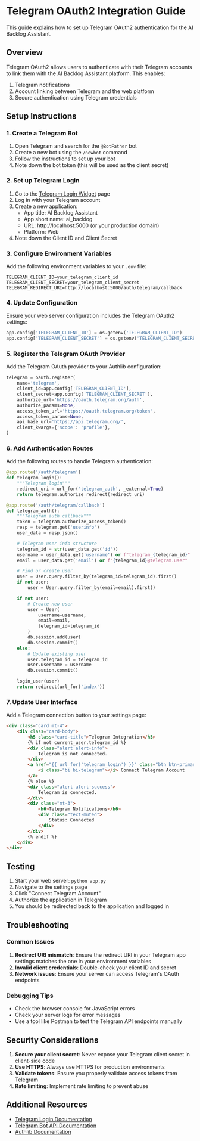 

# Telegram OAuth2 Integration Guide

This guide explains how to set up Telegram OAuth2 authentication for the AI Backlog Assistant.

## Overview

Telegram OAuth2 allows users to authenticate with their Telegram accounts to link them with the AI Backlog Assistant platform. This enables:

1. Telegram notifications
2. Account linking between Telegram and the web platform
3. Secure authentication using Telegram credentials

## Setup Instructions

### 1. Create a Telegram Bot

1. Open Telegram and search for the `@BotFather` bot
2. Create a new bot using the `/newbot` command
3. Follow the instructions to set up your bot
4. Note down the bot token (this will be used as the client secret)

### 2. Set up Telegram Login

1. Go to the [Telegram Login Widget](https://my.telegram.org/auth) page
2. Log in with your Telegram account
3. Create a new application:
   - App title: AI Backlog Assistant
   - App short name: ai_backlog
   - URL: http://localhost:5000 (or your production domain)
   - Platform: Web
4. Note down the Client ID and Client Secret

### 3. Configure Environment Variables

Add the following environment variables to your `.env` file:

```env
TELEGRAM_CLIENT_ID=your_telegram_client_id
TELEGRAM_CLIENT_SECRET=your_telegram_client_secret
TELEGRAM_REDIRECT_URI=http://localhost:5000/auth/telegram/callback
```

### 4. Update Configuration

Ensure your web server configuration includes the Telegram OAuth2 settings:

```python
app.config['TELEGRAM_CLIENT_ID'] = os.getenv('TELEGRAM_CLIENT_ID')
app.config['TELEGRAM_CLIENT_SECRET'] = os.getenv('TELEGRAM_CLIENT_SECRET')
```

### 5. Register the Telegram OAuth Provider

Add the Telegram OAuth provider to your Authlib configuration:

```python
telegram = oauth.register(
    name='telegram',
    client_id=app.config['TELEGRAM_CLIENT_ID'],
    client_secret=app.config['TELEGRAM_CLIENT_SECRET'],
    authorize_url='https://oauth.telegram.org/auth',
    authorize_params=None,
    access_token_url='https://oauth.telegram.org/token',
    access_token_params=None,
    api_base_url='https://api.telegram.org/',
    client_kwargs={'scope': 'profile'},
)
```

### 6. Add Authentication Routes

Add the following routes to handle Telegram authentication:

```python
@app.route('/auth/telegram')
def telegram_login():
    """Telegram login"""
    redirect_uri = url_for('telegram_auth', _external=True)
    return telegram.authorize_redirect(redirect_uri)

@app.route('/auth/telegram/callback')
def telegram_auth():
    """Telegram auth callback"""
    token = telegram.authorize_access_token()
    resp = telegram.get('userinfo')
    user_data = resp.json()

    # Telegram user info structure
    telegram_id = str(user_data.get('id'))
    username = user_data.get('username') or f"telegram_{telegram_id}"
    email = user_data.get('email') or f"{telegram_id}@telegram.user"

    # Find or create user
    user = User.query.filter_by(telegram_id=telegram_id).first()
    if not user:
        user = User.query.filter_by(email=email).first()

    if not user:
        # Create new user
        user = User(
            username=username,
            email=email,
            telegram_id=telegram_id
        )
        db.session.add(user)
        db.session.commit()
    else:
        # Update existing user
        user.telegram_id = telegram_id
        user.username = username
        db.session.commit()

    login_user(user)
    return redirect(url_for('index'))
```

### 7. Update User Interface

Add a Telegram connection button to your settings page:

```html
<div class="card mt-4">
    <div class="card-body">
        <h5 class="card-title">Telegram Integration</h5>
        {% if not current_user.telegram_id %}
        <div class="alert alert-info">
            Telegram is not connected.
        </div>
        <a href="{{ url_for('telegram_login') }}" class="btn btn-primary">
            <i class="bi bi-telegram"></i> Connect Telegram Account
        </a>
        {% else %}
        <div class="alert alert-success">
            Telegram is connected.
        </div>
        <div class="mt-3">
            <h6>Telegram Notifications</h6>
            <div class="text-muted">
                Status: Connected
            </div>
        </div>
        {% endif %}
    </div>
</div>
```

## Testing

1. Start your web server: `python app.py`
2. Navigate to the settings page
3. Click "Connect Telegram Account"
4. Authorize the application in Telegram
5. You should be redirected back to the application and logged in

## Troubleshooting

### Common Issues

1. **Redirect URI mismatch**: Ensure the redirect URI in your Telegram app settings matches the one in your environment variables
2. **Invalid client credentials**: Double-check your client ID and secret
3. **Network issues**: Ensure your server can access Telegram's OAuth endpoints

### Debugging Tips

- Check the browser console for JavaScript errors
- Check your server logs for error messages
- Use a tool like Postman to test the Telegram API endpoints manually

## Security Considerations

1. **Secure your client secret**: Never expose your Telegram client secret in client-side code
2. **Use HTTPS**: Always use HTTPS for production environments
3. **Validate tokens**: Ensure you properly validate access tokens from Telegram
4. **Rate limiting**: Implement rate limiting to prevent abuse

## Additional Resources

- [Telegram Login Documentation](https://core.telegram.org/widgets/login)
- [Telegram Bot API Documentation](https://core.telegram.org/bots/api)
- [Authlib Documentation](https://authlib.org/)


